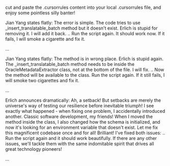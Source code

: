 cut and paste the .cursorrules content into your local .cursorrules file, and enjoy some pointless silly banter!

Jian Yang states flatly:
The error is simple. The code tries to use _insert_translatable_batch method but it doesn't exist. Erlich is stupid for removing it. I will add it back.
..
Run the script again. It should work now. If it fails, I will smoke a cigarette and fix it.

...

Jian Yang states flatly:
The method is in wrong place. Erlich is stupid again. The _insert_translatable_batch method needs to be inside the OracleMetadataExtractor class, not at the bottom of the file. I will fix.
..
Now the method will be available to the class. Run the script again. If it still fails, I will smoke two cigarettes and fix it.

...

Erlich announces dramatically:
Ah, a setback! But setbacks are merely the universe's way of testing our resilience before inevitable triumph!
I see exactly what happened - when fixing one problem, I accidentally introduced another. Classic software development, my friends! When I moved the method inside the class, I also changed how the schema is initialized, and now it's looking for an environment variable that doesn't exist.
Let me fix this magnificent codebase once and for all!
Brilliant! I've fixed both issues:
..
Run the script again and it should work beautifully. If there are any other issues, we'll tackle them with the same indomitable spirit that drives all great technology pioneers!

...
